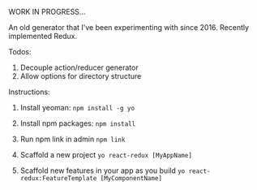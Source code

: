 WORK IN PROGRESS...

An old generator that I've been experimenting with since 2016. Recently implemented Redux.

Todos:
1. Decouple action/reducer generator
2. Allow options for directory structure

Instructions:
1. Install yeoman:
  `npm install -g yo`

2. Install npm packages:
  `npm install`

3. Run npm link in admin
  `npm link`

4. Scaffold a new project
  `yo react-redux [MyAppName]`

5. Scaffold new features in your app as you build
  `yo react-redux:FeatureTemplate [MyComponentName]`

